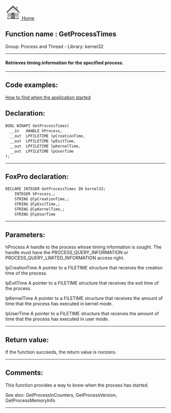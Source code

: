 [<img src="../../images/home.png"> Home ](https://github.com/VFPX/Win32API)  

## Function name : GetProcessTimes
Group: Process and Thread - Library: kernel32    
***  


#### Retrieves timing information for the specified process.
***  


## Code examples:
[How to find when the application started](../../samples/sample_534.md)  

## Declaration:
```foxpro  
BOOL WINAPI GetProcessTimes(
  __in   HANDLE hProcess,
  __out  LPFILETIME lpCreationTime,
  __out  LPFILETIME lpExitTime,
  __out  LPFILETIME lpKernelTime,
  __out  LPFILETIME lpUserTime
);  
```  
***  


## FoxPro declaration:
```foxpro  
DECLARE INTEGER GetProcessTimes IN kernel32;
	INTEGER hProcess,;
	STRING @lpCreationTime,;
	STRING @lpExitTime,;
	STRING @lpKernelTime,;
	STRING @lpUserTime  
```  
***  


## Parameters:
hProcess 
A handle to the process whose timing information is sought. The handle must have the PROCESS_QUERY_INFORMATION or PROCESS_QUERY_LIMITED_INFORMATION access right.

lpCreationTime 
A pointer to a FILETIME structure that receives the creation time of the process.

lpExitTime 
A pointer to a FILETIME structure that receives the exit time of the process.

lpKernelTime 
A pointer to a FILETIME structure that receives the amount of time that the process has executed in kernel mode. 

lpUserTime 
A pointer to a FILETIME structure that receives the amount of time that the process has executed in user mode. 
  
***  


## Return value:
If the function succeeds, the return value is nonzero.  
***  


## Comments:
This function provides a way to know when the process has started.  
  
See also: GetProcessIoCounters, GetProcessVersion, GetProcessMemoryInfo   
  
***  

